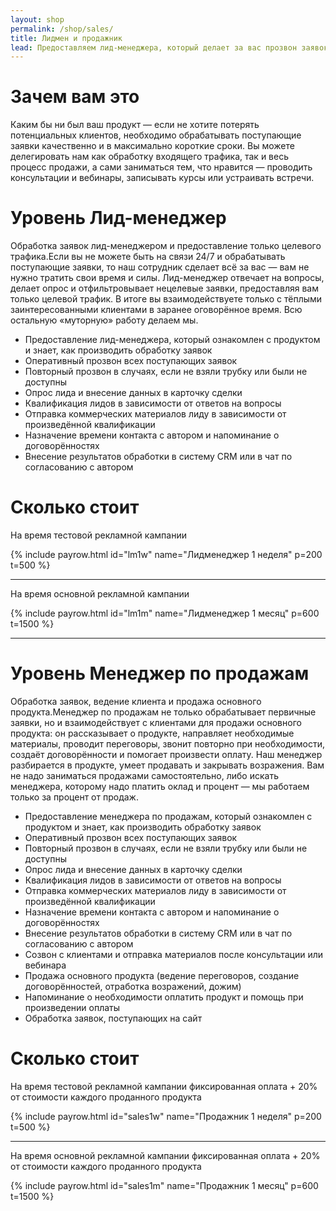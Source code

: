 ```yaml
---
layout: shop
permalink: /shop/sales/
title: Лидмен и продажник
lead: Предоставляем лид-менеджера, который делает за вас прозвон заявок и предоставляет только целевые лиды, либо менеджера по продажам, который не только обрабатывает первичные заявки, но и занимается продажей основного продукта
---
```


# **Зачем вам это**

Каким бы ни был ваш продукт — если не хотите потерять потенциальных клиентов, необходимо обрабатывать поступающие заявки качественно и в максимально короткие сроки. Вы можете делегировать нам как обработку входящего трафика, так и весь процесс продажи, а сами заниматься тем, что нравится — проводить консультации и вебинары, записывать курсы или устраивать встречи.

# **Уровень Лид-менеджер**

Обработка заявок лид-менеджером и предоставление только целевого трафика.Если вы не можете быть на связи 24/7 и обрабатывать поступающие заявки, то наш сотрудник сделает всё за вас — вам не нужно тратить свои время и силы. Лид-менеджер отвечает на вопросы, делает опрос и отфильтровывает нецелевые заявки, предоставляя вам только целевой трафик. В итоге вы взаимодействуете только с тёплыми заинтересованными клиентами в заранее оговорённое время. Всю остальную «муторную» работу делаем мы.

- Предоставление лид-менеджера, который ознакомлен с продуктом и знает, как производить обработку заявок
- Оперативный прозвон всех поступающих заявок
- Повторный прозвон в случаях, если не взяли трубку или были не доступны
- Опрос лида и внесение данных в карточку сделки
- Квалификация лидов в зависимости от ответов на вопросы
- Отправка коммерческих материалов лиду в зависимости от произведённой квалификации
- Назначение времени контакта с автором и напоминание о договорённостях
- Внесение результатов обработки в систему CRM или в чат по согласованию с автором

# **Сколько стоит**

На время тестовой рекламной кампании

{% include payrow.html id="lm1w" name="Лидменеджер 1 неделя" p=200 t=500 %}

---

На время основной рекламной кампании

{% include payrow.html id="lm1m" name="Лидменеджер 1 месяц" p=600 t=1500 %}

---

# **Уровень Менеджер по продажам**

Обработка заявок, ведение клиента и продажа основного продукта.Менеджер по продажам не только обрабатывает первичные заявки, но и взаимодействует с клиентами для продажи основного продукта: он рассказывает о продукте, направляет необходимые материалы, проводит переговоры, звонит повторно при необходимости, создаёт договорённости и помогает произвести оплату. Наш менеджер разбирается в продукте, умеет продавать и закрывать возражения. Вам не надо заниматься продажами самостоятельно, либо искать менеджера, которому надо платить оклад и процент — мы работаем только за процент от продаж.

- Предоставление менеджера по продажам, который ознакомлен с продуктом и знает, как производить обработку заявок
- Оперативный прозвон всех поступающих заявок
- Повторный прозвон в случаях, если не взяли трубку или были не доступны
- Опрос лида и внесение данных в карточку сделки
- Квалификация лидов в зависимости от ответов на вопросы
- Отправка коммерческих материалов лиду в зависимости от произведённой квалификации
- Назначение времени контакта с автором и напоминание о договорённостях
- Внесение результатов обработки в систему CRM или в чат по согласованию с автором
- Созвон с клиентами и отправка материалов после консультации или вебинара
- Продажа основного продукта (ведение переговоров, создание договорённостей, отработка возражений, дожим)
- Напоминание о необходимости оплатить продукт и помощь при произведении оплаты
- Обработка заявок, поступающих на сайт

# **Сколько стоит**

На время тестовой рекламной кампании фиксированная оплата + 20% от стоимости каждого проданного продукта

{% include payrow.html id="sales1w" name="Продажник 1 неделя" p=200 t=500 %}

---

На время основной рекламной кампании фиксированная оплата + 20% от стоимости каждого проданного продукта

{% include payrow.html id="sales1m" name="Продажник 1 месяц" p=600 t=1500 %}